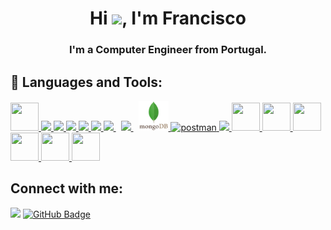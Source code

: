 <h1 align="center">Hi <img src="https://raw.githubusercontent.com/MartinHeinz/MartinHeinz/master/wave.gif" width="30px">, I'm Francisco</h1>
<h3 align="center">I'm a Computer Engineer from Portugal.</h3>

## 🚀 Languages and Tools:

<p align="left"> 
    <a href="https://angular.io/" target="_blank"> <img src="https://upload.wikimedia.org/wikipedia/commons/thumb/c/cf/Angular_full_color_logo.svg/2048px-Angular_full_color_logo.svg.png" width="45" height="45"/> </a>
    <a href="https://www.java.com" target="_blank"> <img src="https://img.icons8.com/color/48/000000/java-coffee-cup-logo.png"/> </a>
    <a href="https://developer.mozilla.org/en-US/docs/Web/JavaScript" target="_blank"> <img src="https://img.icons8.com/color/48/000000/javascript.png"/> </a> 
    <a href="https://www.w3.org/html/" target="_blank"> <img src="https://img.icons8.com/color/48/000000/html-5.png"/> </a> 
    <a href="https://www.w3schools.com/css/" target="_blank"> <img src="https://img.icons8.com/color/48/000000/css3.png"/> </a> 
    <a href="https://www.python.org" target="_blank"> <img src="https://img.icons8.com/color/48/000000/python.png"/> </a> 
    <a style="padding-right:8px;" href="https://nodejs.org" target="_blank"> <img src="https://img.icons8.com/color/48/000000/nodejs.png"/> </a> 
    <a style="padding-right:8px;" href="https://www.mysql.com/" target="_blank"> <img src="https://img.icons8.com/fluent/50/000000/mysql-logo.png"/> </a>
    <a href="https://www.mongodb.com/" target="_blank"> <img src="https://raw.githubusercontent.com/devicons/devicon/master/icons/mongodb/mongodb-original-wordmark.svg" alt="mongodb" width="48" height="48"/> </a> 
    <a href="https://postman.com" target="_blank"> <img src="https://www.vectorlogo.zone/logos/getpostman/getpostman-icon.svg" alt="postman" width="45" height="45"/> </a>   
    <a href="https://git-scm.com/" target="_blank"> <img src="https://img.icons8.com/color/48/000000/git.png"/> </a> 
    <a href="https://unity.com/" target="_blank"> <img src="https://unity3d.com/profiles/unity3d/themes/unity/images/pages/branding_trademarks/unity-tab-square-black.png" width="45" height="45"/> </a>
    <a href="https://www.tutorialspoint.com/cprogramming/index.htm" target="_blank"> <img src="https://cdn.iconscout.com/icon/free/png-512/c-programming-569564.png" width="45" height="45"/> </a>
    <a href="https://www.w3schools.com/cpp/cpp_intro.asp" target="_blank"> <img src="https://upload.wikimedia.org/wikipedia/commons/thumb/1/18/ISO_C%2B%2B_Logo.svg/1200px-ISO_C%2B%2B_Logo.svg.png" width="45" height="45"/> </a>
    <a href="https://www.adobe.com/pt/products/photoshop.html" target="_blank"> <img src="https://conteudo.imguol.com.br/c/noticias/2015/02/19/logotipo-do-adobe-photoshop-1424357657412_300x300.png" width="45" height="45"/> </a>
    <a href="https://www.haskell.org/" target="_blank"> <img src="https://upload.wikimedia.org/wikipedia/commons/thumb/1/1c/Haskell-Logo.svg/1200px-Haskell-Logo.svg.png" width="45" height="45"/> </a>
    <a href="https://en.wikipedia.org/wiki/Assembly_language" target="_blank"> <img src="https://user-images.githubusercontent.com/21239660/83376648-33ecda80-a390-11ea-847c-f0edceead0d3.png" width="45" height="45"/> </a>
  
</p>

## Connect with me:
<p align="left">

<a href = "https://linkedin.com/in/francisco-lapão-ramalho-8b882616b"><img src="https://img.icons8.com/fluent/48/000000/linkedin.png"/></a>
<a href="https://github.com/FRamalh0?tab=followers"><img src="https://img.shields.io/github/followers/FRamalh0?label=Followers&style=social" alt="GitHub Badge"></a>
    
</p>


